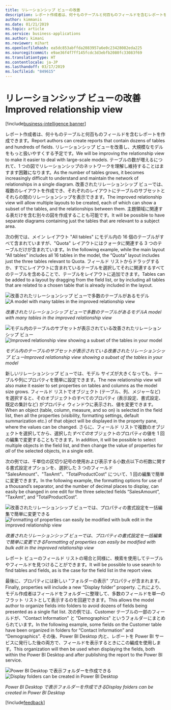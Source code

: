```yaml
---
title: リレーションシップ ビューの改善
description: レポート作成者は、何十ものテーブルと何百ものフィールドを含むレポートを作成できます。
author: kimmanis
ms.date: 01/21/2019
ms.topic: article
ms.service: business-applications
ms.author: kimani
ms.reviewer: mihart
ms.openlocfilehash: ea5dc853abffda2083957a6e0c23428082eda225
ms.sourcegitcommit: e9ae36f4f7ff145fcdc3d3ebfb2080fc33083f69
ms.translationtype: HT
ms.contentlocale: ja-JP
ms.lasthandoff: 03/17/2019
ms.locfileid: "849615"
---
```

# <a name="improved-relationship-view"></a><span data-ttu-id="1a86a-103">リレーションシップ ビューの改善</span><span class="sxs-lookup"><span data-stu-id="1a86a-103">Improved relationship view</span></span>
[!include[business-intelligence banner](../../includes/business-intelligence.md)]


<span data-ttu-id="1a86a-104">レポート作成者は、何十ものテーブルと何百ものフィールドを含むレポートを作成できます。</span><span class="sxs-lookup"><span data-stu-id="1a86a-104">Report authors can create reports that contain dozens of tables and hundreds of fields.</span></span> <span data-ttu-id="1a86a-105">リレーションシップ ビューを改善し、大規模なモデルをもっと扱いやすくする予定です。</span><span class="sxs-lookup"><span data-stu-id="1a86a-105">We will be improving the relationship view to make it easier to deal with large-scale models.</span></span> <span data-ttu-id="1a86a-106">テーブルの数が増えるにつれて、1 つの図でリレーションシップのネットワークを理解し維持することはますます困難になります。</span><span class="sxs-lookup"><span data-stu-id="1a86a-106">As the number of tables grows, it becomes increasingly difficult to understand and maintain the network of relationships in a single diagram.</span></span> <span data-ttu-id="1a86a-107">改善されたリレーションシップ ビューでは、複数のレイアウトを作成でき、それぞれのレイアウトにテーブルのサブセットとそれらの間のリレーションシップを表示できます。</span><span class="sxs-lookup"><span data-stu-id="1a86a-107">The improved relationship view will allow multiple layouts to be created, each of which can show a subset of the tables, and the relationships between them.</span></span> <span data-ttu-id="1a86a-108">主題領域に関連する表だけを含む別々の図を作成することも可能です。</span><span class="sxs-lookup"><span data-stu-id="1a86a-108">It will be possible to have separate diagrams containing just the tables that are relevant to a subject area.</span></span>

<span data-ttu-id="1a86a-109">次の例では、メイン レイアウト "All tables" にモデル内の 16 個のテーブルがすべて含まれていますが、"Quota" レイアウトにはクォータに関連する 3 つのテーブルだけが含まれています。</span><span class="sxs-lookup"><span data-stu-id="1a86a-109">In the following example, while the main layout “All tables” includes all 16 tables in the model, the “Quota” layout includes just the three tables relevant to Quota.</span></span> <span data-ttu-id="1a86a-110">フィールド リストからドラッグするか、すでにレイアウトに含まれているテーブルを選択してそれに関連するすべてのテーブルを含めることで、テーブルをレイアウトに追加できます。</span><span class="sxs-lookup"><span data-stu-id="1a86a-110">Tables can be added to a layout by dragging from the field list, or by including all tables that are related to a chosen table that is already included in the layout.</span></span>

<span data-ttu-id="1a86a-111">![改善されたリレーションシップ ビューで多数のテーブルがあるモデル](media/improved-relationship-view-1.png "改善されたリレーションシップ ビューで多数のテーブルがあるモデル")</span><span class="sxs-lookup"><span data-stu-id="1a86a-111">![A model with many tables in the improved relationship view](media/improved-relationship-view-1.png "A model with many tables in the improved relationship view")</span></span>
<!-- picture -->
<span data-ttu-id="1a86a-112">*改善されたリレーションシップ ビューで多数のテーブルがあるモデル*</span><span class="sxs-lookup"><span data-stu-id="1a86a-112">*A model with many tables in the improved relationship view*</span></span>

<span data-ttu-id="1a86a-113">![モデル内のテーブルのサブセットが表示されている改善されたリレーションシップ ビュー](media/improved-relationship-view-2.png "モデル内のテーブルのサブセットが表示されている改善されたリレーションシップ ビュー")</span><span class="sxs-lookup"><span data-stu-id="1a86a-113">![Improved relationship view showing a subset of the tables in your model](media/improved-relationship-view-2.png "Improved relationship view showing a subset of the tables in your model")</span></span>
<!-- picture -->
<span data-ttu-id="1a86a-114">*モデル内のテーブルのサブセットが表示されている改善されたリレーションシップ ビュー*</span><span class="sxs-lookup"><span data-stu-id="1a86a-114">*Improved relationship view showing a subset of the tables in your model*</span></span>

<span data-ttu-id="1a86a-115">新しいリレーションシップ ビューでは、モデル サイズが大きくなっても、テーブルや列にプロパティを簡単に設定できます。</span><span class="sxs-lookup"><span data-stu-id="1a86a-115">The new relationship view will also make it easier to set properties on tables and columns as the model size grows.</span></span> <span data-ttu-id="1a86a-116">フィールド リストでオブジェクト (テーブル、列、メジャーなど) を選択すると、そのオブジェクトのすべてのプロパティ (表示設定、書式設定、既定の集計など) がプロパティ ウィンドウに表示され、値を変更できます。</span><span class="sxs-lookup"><span data-stu-id="1a86a-116">When an object (table, column, measure, and so on) is selected in the field list, then all the properties (visibility, formatting settings, default summarization etc.) of that object will be displayed in the property pane, where the values can be changed.</span></span> <span data-ttu-id="1a86a-117">さらに、フィールド リストで複数のオブジェクトを選択してから、選択した*すべての*オブジェクトのプロパティの値を 1 回の編集で変更することもできます。</span><span class="sxs-lookup"><span data-stu-id="1a86a-117">In addition, it will be possible to select multiple objects in the field list, and then change the value of properties for *all* of the selected objects, in a single edit.</span></span>

<span data-ttu-id="1a86a-118">次の例では、千単位の区切り記号の使用および表示する小数点以下の桁数に関する書式設定オプションを、選択した 3 つのフィールド "SalesAmount"、"TaxAmt"、"TotalProductCost" について、1 回の編集で簡単に変更できます。</span><span class="sxs-lookup"><span data-stu-id="1a86a-118">In the following example, the formatting options for use of a thousand’s separator, and the number of decimal places to display, can easily be changed in one edit for the three selected fields “SalesAmount”, “TaxAmt”, and “TotalProductCost”.</span></span>

<span data-ttu-id="1a86a-119">![改善されたリレーションシップ ビューでは、プロパティの書式設定を一括編集で簡単に変更できる](media/improved-relationship-view-3.png "改善されたリレーションシップ ビューでは、プロパティの書式設定を一括編集で簡単に変更できる")</span><span class="sxs-lookup"><span data-stu-id="1a86a-119">![Formatting of properties can easily be modified with bulk edit in the improved relationship view](media/improved-relationship-view-3.png "Formatting of properties can easily be modified with bulk edit in the improved relationship view")</span></span>
<!-- picture -->
<span data-ttu-id="1a86a-120">*改善されたリレーションシップ ビューでは、プロパティの書式設定を一括編集で簡単に変更できる*</span><span class="sxs-lookup"><span data-stu-id="1a86a-120">*Formatting of properties can easily be modified with bulk edit in the improved relationship view*</span></span>

<span data-ttu-id="1a86a-121">レポート ビューのフィールド リストの場合と同様に、検索を使用してテーブルやフィールドを見つけることができます。</span><span class="sxs-lookup"><span data-stu-id="1a86a-121">It will be possible to use search to find tables and fields, as is the case for the field list in the report view.</span></span>

<span data-ttu-id="1a86a-122">最後に、プロパティには新しい "フォルダーの表示" プロパティが含まれます。</span><span class="sxs-lookup"><span data-stu-id="1a86a-122">Finally, properties will include a new “Display folder” property.</span></span> <span data-ttu-id="1a86a-123">これにより、モデル作成者はフィールドをフォルダーに整理して、多数のフィールドを単一のフラット リストとして表示するのを回避できます。</span><span class="sxs-lookup"><span data-stu-id="1a86a-123">This allows the model author to organize fields into folders to avoid dozens of fields being presented as a single flat list.</span></span> <span data-ttu-id="1a86a-124">次の例では、Customer テーブルの一部のフィールドが、"Contact Information" と "Demographics" というフォルダーにまとめられています。</span><span class="sxs-lookup"><span data-stu-id="1a86a-124">In the following example, some fields on the Customer table have been organized in folders for “Contact Information” and “Demographics”.</span></span> <span data-ttu-id="1a86a-125">その後、Power BI Desktop 内と、レポートを Power BI サービスに発行した後の両方で、フィールドを表示するときにこの編成を使用します。</span><span class="sxs-lookup"><span data-stu-id="1a86a-125">This organization will then be used when displaying the fields, both within the Power BI Desktop and after publishing the report to the Power BI service.</span></span>

<span data-ttu-id="1a86a-126">![Power BI Desktop で表示フォルダーを作成できる](media/improved-relationship-view-4.png "Power BI Desktop で表示フォルダーを作成できる")</span><span class="sxs-lookup"><span data-stu-id="1a86a-126">![Display folders can be created in Power BI Desktop](media/improved-relationship-view-4.png "Display folders can be created in Power BI Desktop")</span></span>
<!-- picture -->
<span data-ttu-id="1a86a-127">*Power BI Desktop で表示フォルダーを作成できる*</span><span class="sxs-lookup"><span data-stu-id="1a86a-127">*Display folders can be created in Power BI Desktop*</span></span>


[!include[feedback](../includes/desktop-feedback.md)]